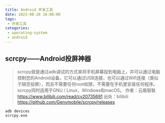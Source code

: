 ```yaml
---
title: Android 开发工具
date: 2023-08-28 16:00:00
tags:
 - 开发工具
categories:
 - operating-system
 - android
---
```


## scrcpy——Android投屏神器

> scrcpy就是通过adb调试的方式来将手机屏幕投到电脑上，并可以通过电脑控制您的Android设备。它可以通过USB连接，也可以通过Wifi连接（类似于隔空投屏），而且不需要任何root权限，不需要在手机里安装任何程序。scrcpy同时适用于GNU / Linux，Windows和macOS。 作者：云盾智联 <https://www.bilibili.com/read/cv20735691> 出处：bilibili
> <https://github.com/Genymobile/scrcpy/releases>

```shell
adb devices
scrcpy.exe
```
